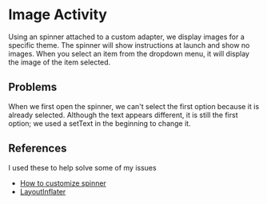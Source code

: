 # Image Activity
Using an spinner attached to a custom adapter, we display images for a specific theme.
The spinner will show instructions at launch and show no images. When you select an
item from the dropdown menu, it will display the image of the item selected.

## Problems
When we first open the spinner, we can't select the first option because it is 
already selected. Although the text appears different, it is still the first
option; we used a setText in the beginning to change it.

## References
I used these to help solve some of my issues
- [How to customize spinner](https://stackoverflow.com/questions/23990046/how-to-customize-the-spinner-dropdown-view)
- [LayoutInflater](https://stackoverflow.com/questions/7803771/call-to-getlayoutinflater-in-places-not-in-activity)
